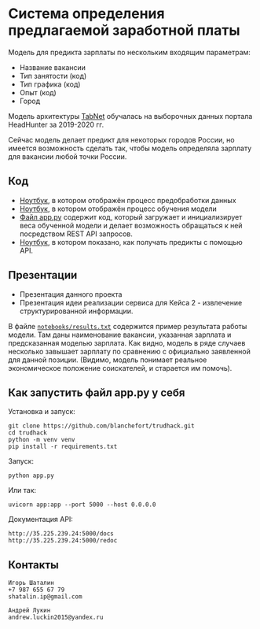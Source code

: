 # Система определения предлагаемой заработной платы

Модель для предикта зарплаты по нескольким входящим параметрам:
* Название вакансии
* Тип занятости (код)
* Тип графика (код)
* Опыт (код)
* Город

Модель архитектуры [TabNet](https://arxiv.org/abs/1908.07442) обучалась на выборочных данных портала HeadHunter за 2019-2020 гг.

Сейчас модель делает предикт для некоторых городов России, но имеется возможность сделать так, чтобы модель определяла зарплату для вакансии любой точки России.

## Код
* [Ноутбук](https://github.com/blanchefort/trudhack/blob/master/notebooks/SALARY_01_TABNETL_PREPARE_DATA.ipynb), в котором отображён процесс предобработки данных
* [Ноутбук](https://github.com/blanchefort/trudhack/blob/master/notebooks/salary-tabnet-train.ipynb), в котором отображён процесс обучения модели
* [Файл app.py](https://github.com/blanchefort/trudhack/blob/master/app.py) содержит код, который загружает и инициализирует веса обученной модели и делает возможность обращаться к ней посредством REST API запросов.
* [Ноутбук](https://github.com/blanchefort/trudhack/blob/master/notebooks/usage_example.ipynb), в котором показано, как получать предикты с помощью API.

## Презентации
* Презентация данного проекта
* Презентация идеи реализации сервиса для Кейса 2 - извлечение структурированной информации.

В файле [`notebooks/results.txt`](https://github.com/blanchefort/trudhack/blob/master/notebooks/results.txt) содержится пример результата работы модели. Там даны наименование вакансии, указанная зарплата и предсказанная моделью зарплата. Как видно, модель в ряде случаев несколько завышает зарплату по сравнению с официально заявленной для данной позиции. (Видимо, модель понимает реальное экономическое положение соискателей, и старается им помочь).

## Как запустить файл app.py у себя

Установка и запуск:

```
git clone https://github.com/blanchefort/trudhack.git
cd trudhack
python -m venv venv
pip install -r requirements.txt
```

Запуск:
```
python app.py
```
Или так:
```
uvicorn app:app --port 5000 --host 0.0.0.0
```

Документация API:

```
http://35.225.239.24:5000/docs
http://35.225.239.24:5000/redoc
```

## Контакты

```
Игорь Шаталин
+7 987 655 67 79
shatalin.ip@gmail.com
```

```
Андрей Лукин
andrew.luckin2015@yandex.ru
```
